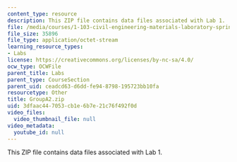 ```yaml
---
content_type: resource
description: This ZIP file contains data files associated with Lab 1.
file: /media/courses/1-103-civil-engineering-materials-laboratory-spring-2004/3dfaac447053cb1e6b7e21c76f492f0d_groupA2.zip
file_size: 35896
file_type: application/octet-stream
learning_resource_types:
- Labs
license: https://creativecommons.org/licenses/by-nc-sa/4.0/
ocw_type: OCWFile
parent_title: Labs
parent_type: CourseSection
parent_uid: ceadcd63-d6dd-fe94-8798-195723bb10fa
resourcetype: Other
title: GroupA2.zip
uid: 3dfaac44-7053-cb1e-6b7e-21c76f492f0d
video_files:
  video_thumbnail_file: null
video_metadata:
  youtube_id: null
---
```

This ZIP file contains data files associated with Lab 1.
